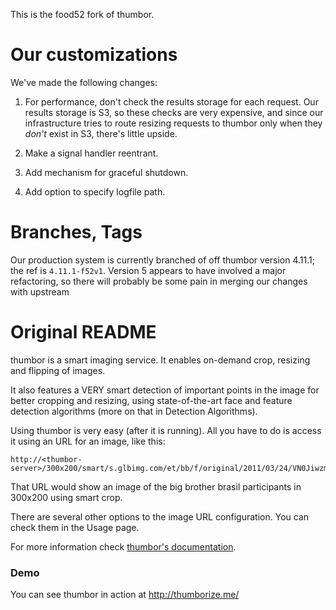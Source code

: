 This is the food52 fork of thumbor.

# Our customizations

We've made the following changes:

1. For performance, don't check the results storage for each request.  Our
results storage is S3, so these checks are very expensive, and since our
infrastructure tries to route resizing requests to thumbor only when they
*don't* exist in S3, there's little upside.

2. Make a signal handler reentrant.

3. Add mechanism for graceful shutdown.

4. Add option to specify logfile path.

# Branches, Tags

Our production system is currently branched of off thumbor version 4.11.1;
the ref is `4.11.1-f52v1`.  Version 5 appears to have involved a major
refactoring, so there will probably be some pain in merging our changes with
upstream

# Original README

thumbor is a smart imaging service. It enables on-demand crop, resizing and flipping of images.

It also features a VERY smart detection of important points in the image for better cropping and resizing, using state-of-the-art face and feature detection algorithms (more on that in Detection Algorithms).

Using thumbor is very easy (after it is running). All you have to do is access it using an URL for an image, like this:

```
http://<thumbor-server>/300x200/smart/s.glbimg.com/et/bb/f/original/2011/03/24/VN0JiwzmOw0b0lg.jpg
```

That URL would show an image of the big brother brasil participants in 300x200 using smart crop.

There are several other options to the image URL configuration. You can check them in the Usage page.

For more information check [thumbor's
documentation](https://github.com/globocom/thumbor/wiki "thumbor docs").

### Demo

You can see thumbor in action at http://thumborize.me/
